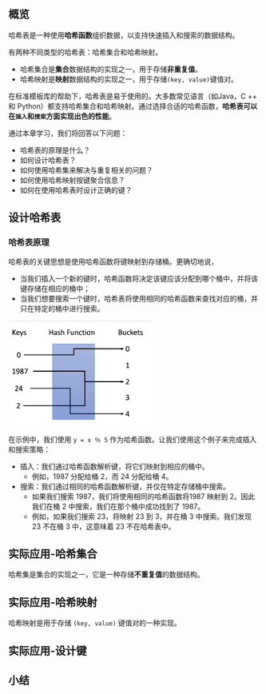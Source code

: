 ## 概览

哈希表是一种使用**哈希函数**组织数据，以支持快速插入和搜索的数据结构。

有两种不同类型的哈希表：哈希集合和哈希映射。

- 哈希集合是**集合**数据结构的实现之一，用于存储**非重复值**。
- 哈希映射是**映射**数据结构的实现之一，用于存储`(key, value)`键值对。

在标准模板库的帮助下，哈希表是易于使用的。大多数常见语言（如Java，C ++ 和 Python）都支持哈希集合和哈希映射。通过选择合适的哈希函数，**哈希表可以在`插入`和`搜索`方面实现出色的性能**。

通过本章学习，我们将回答以下问题：

- 哈希表的原理是什么？
- 如何设计哈希表？
- 如何使用哈希集来解决与重复相关的问题？
- 如何使用哈希映射按键聚合信息？
- 如何在使用哈希表时设计正确的键？

## 设计哈希表

### 哈希表原理

哈希表的关键思想是使用哈希函数将键映射到存储桶。更确切地说，

- 当我们插入一个新的键时，哈希函数将决定该键应该分配到哪个桶中，并将该键存储在相应的桶中；
- 当我们想要搜索一个键时，哈希表将使用相同的哈希函数来查找对应的桶，并只在特定的桶中进行搜索。

![](../assets/da/hash.png)

在示例中，我们使用 `y = x ％ 5` 作为哈希函数。让我们使用这个例子来完成插入和搜索策略：

- 插入：我们通过哈希函数解析键，将它们映射到相应的桶中。
    - 例如，1987 分配给桶 2，而 24 分配给桶 4。
- 搜索：我们通过相同的哈希函数解析键，并仅在特定存储桶中搜索。
    - 如果我们搜索 1987，我们将使用相同的哈希函数将1987 映射到 2。因此我们在桶 2 中搜索，我们在那个桶中成功找到了 1987。
    - 例如，如果我们搜索 23，将映射 23 到 3，并在桶 3 中搜索。我们发现 23 不在桶 3 中，这意味着 23 不在哈希表中。


## 实际应用-哈希集合

哈希集是集合的实现之一，它是一种存储**不重复值**的数据结构。

## 实际应用-哈希映射

哈希映射是用于存储 `(key, value)` 键值对的一种实现。

## 实际应用-设计键

## 小结